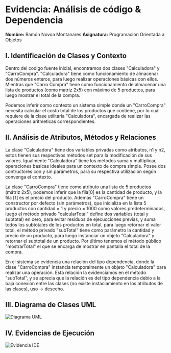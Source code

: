 # Evidencia: Análisis de código & Dependencia

**Nombre:** Ramón Novoa Montanares
**Asignatura:** Programación Orientada a Objetos

## I. Identificación de Clases y Contexto

Dentro del codigo fuente inicial, encontramos dos clases "Calculadora" y "CarroCompra".
"Calculadora" tiene como funcionamiento de almacenar dos números enteros, para luego realizar operaciones básicas con ellos. Mientras que "Carro Compra" tiene como funcionamiento de almacenar una lista de productos (como matriz 2x5) con máximo de 5 productos, para luego mostrar el total de la compra.

Podemos inferir como contexto un sistema simple donde un "CarroCompra" necesita calcular el costo total de los productos que contiene, por lo cuál requiere de la clase utilitaria "Calculadora", encargada de realizar las operaciones aritmeticas correspondientes.


## II. Análisis de Atributos, Métodos y Relaciones

La clase "Calculadora" tiene dos variables privadas como atributos, n1 y n2, estos tienen sus respectivos métodos set para la modificación de sus valores. Igualmente "Calculadora" tiene los métodos suma y multiplicar, operaciones basicas ideales para un contexto de compra simple. Posee dos contructores con y sin parámetros, para su respectiva utilización según convenga el contexto.

La clase "CarroCompra" tiene como atributo una lista de 5 productos (mátriz 2x5), podemos inferir que la fila[0] es la cantidad de producto, y la fila [1] es el precio del producto. Además "CarroCompra" tiene un constructor por defecto (sin parámetros), que inicializa en la lista 5 productos con cantidad = 1 y precio = 1000 como valores predeterminados, luego el método privado "calcularTotal" define dos variables (total y subtotal) en cero, para evitar residuos de ejecucciones previas, y suma todos los subtotales de los productos en total, para luego retornar el valor total, el método privado "subTotal" tiene como parámetro la cantidad y precio de un producto, para luego instanciar un objeto "Calculadora" y retornar el subtotal de un producto. Por último tenemos el método público "mostrarTotal" el que se encarga de mostrar en pantalla el total de la compra.

En el sistema se evidencia una relación del tipo dependencia, donde la clase "CarroCompra" instancia temporalmente un objeto "Calculadora" para realizar una operación. Esta relación la evidenciamos en el método "subTotal", y se aprecia que la relación es del tipo dependencia debio a la baja conexión entre las clases (no existe instaciamiento en los atributos de las clases), uso -> desecho.

## III. Diagrama de Clases UML

![Diagrama UML](img/diagrama_uml.png)

## IV. Evidencias de Ejecución

![Evidencia IDE](img/EvidenciaIDE_y_Compilación.png)